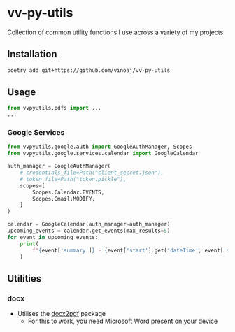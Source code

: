 # vv-py-utils

Collection of common utility functions I use across a variety of my projects

## Installation

```sh
poetry add git+https://github.com/vinoaj/vv-py-utils
```

## Usage

```python
from vvpyutils.pdfs import ...
...
```

### Google Services

```python
from vvpyutils.google.auth import GoogleAuthManager, Scopes
from vvpyutils.google.services.calendar import GoogleCalendar

auth_manager = GoogleAuthManager(
    # credentials_file=Path("client_secret.json"),
    # token_file=Path("token.pickle"),
    scopes=[
        Scopes.Calendar.EVENTS,
        Scopes.Gmail.MODIFY,
    ]
)

calendar = GoogleCalendar(auth_manager=auth_manager)
upcoming_events = calendar.get_events(max_results=5)
for event in upcoming_events:
    print(
        f"{event['summary']} - {event['start'].get('dateTime', event['start'].get('date'))}"
    )
```

## Utilities

### docx

- Utilises the [docx2pdf](https://github.com/AlJohri/docx2pdf) package
  - For this to work, you need Microsoft Word present on your device
